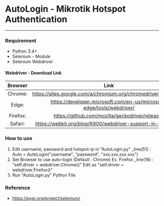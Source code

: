 # AutoLogin - Mikrotik Hotspot Authentication
_____
 ### Requirement
 - Python 3.4+
 - Selenium - Module
 - Selenium Webdriver
 #### Webdriver - Download Link
 |Browser|Link|
 |:-:|:-:|
 |Chrome:|https://sites.google.com/a/chromium.org/chromedriver/downloads|
 |Edge:|https://developer.microsoft.com/en-us/microsoft-edge/tools/webdriver/|
 |Firefox:|https://github.com/mozilla/geckodriver/releases|
 |Safari:|https://webkit.org/blog/6900/webdriver-support-in-safari-10/|
 ### How to use
 1. Edit username, password and hotspot-ip in "AutoLogin.py"
  _line(51) : Auto = AutoLogin("username", "password", "xxx.xxx.xxx.xxx")
 2. Set Browser to use auto-login (Default : Chrome)
 Ex. Firefox
 _line(16) : "self.driver = webdriver.Chrome()" Edit as "self.driver = webdriver.Firefox()"
 3. Run "AutoLogin.py" Python File
### Reference
 - https://pypi.org/project/selenium/